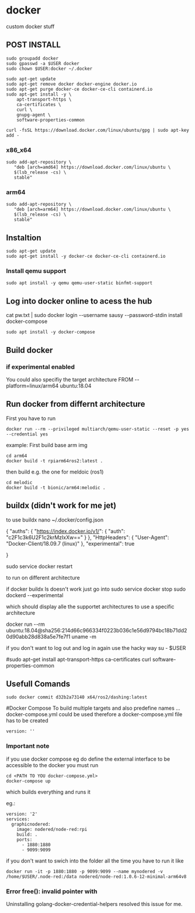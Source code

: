 # docker
custom docker stuff

## POST INSTALL
```
sudo groupadd docker
sudo gpasswd -a $USER docker
sudo chown $USER:docker ~/.docker

sudo apt-get update
sudo apt-get remove docker docker-engine docker.io
sudo apt-get purge docker-ce docker-ce-cli containerd.io
sudo apt-get install -y \
    apt-transport-https \
    ca-certificates \
    curl \
    gnupg-agent \
    software-properties-common

curl -fsSL https://download.docker.com/linux/ubuntu/gpg | sudo apt-key add -
```
### x86_x64
```
sudo add-apt-repository \
   "deb [arch=amd64] https://download.docker.com/linux/ubuntu \
   $(lsb_release -cs) \
   stable"
```

### arm64
```
sudo add-apt-repository \
   "deb [arch=arm64] https://download.docker.com/linux/ubuntu \
   $(lsb_release -cs) \
   stable"
```

## Instaltion
```
sudo apt-get update
sudo apt-get install -y docker-ce docker-ce-cli containerd.io
```

### Install qemu support
```
sudo apt install -y qemu qemu-user-static binfmt-support

```


## Log into docker online to acess the hub
cat pw.txt | sudo docker login --username sausy --password-stdin
install docker-compose
```
sudo apt install -y docker-compose
```

## Build docker

### if experimental enabled
You could also specifiy the target architecture
FROM --platform=linux/arm64 ubuntu:18.04


## Run docker from differnt architecture
First you have to run
```
docker run --rm --privileged multiarch/qemu-user-static --reset -p yes --credential yes
```

example:
First build base arm img
```
cd arm64
docker build -t rpiarm64ros2:latest .
```
then build e.g. the one for meldoic (ros1)
```
cd melodic
docker build -t bionic/arm64:melodic .
```


## buildx (didn't work for me jet)
to use buildx
nano ~/.docker/config.json

{
        "auths": {
                "https://index.docker.io/v1/": {
                        "auth": "c2F1c3k6U2F1c2krMzIxXw=="
                }
        },
        "HttpHeaders": {
                "User-Agent": "Docker-Client/18.09.7 (linux)"
        },
        "experimental": true

}



sudo service docker restart

to run on different architecture


if
docker buildx ls
doesn't work just go into
sudo service docker stop
sudo dockerd --experimental

which should display alle the supportet architectures
to use a specific architecture

docker run --rm ubuntu:18.04@sha256:214d66c966334f0223b036c1e56d9794bc18b71dd20d90abb28d838a5e7fe7f1 uname -m

if you don't want to log out and log in again use the hacky way
su - $USER

#sudo apt-get install apt-transport-https ca-certificates curl software-properties-common


## Usefull Comands
```
sudo docker commit d32b2a73140 x64/ros2/dashing:latest
```

#Docker Compose
To build multiple targets and also predefine names ... docker-compose.yml could be used therefore a docker-compose.yml file
has to be created

```
version: ''
```



### Important note
if you use docker compose eg do define the external interface to be accessible to the docker you must run
```
cd <PATH TO YOU docker-compose.yml>
docker-compose up
```
which builds everything and runs it

eg.:
```
version: '2'
services:
  graphicnodered:
    image: nodered/node-red:rpi
    build: .
    ports:
      - 1880:1880
      - 9099:9099
```
if you don't want to swich into the folder all the time you have to run it like
```
docker run -it -p 1880:1880 -p 9099:9099 --name mynodered -v /home/$USER/.node-red:/data nodered/node-red:1.0.6-12-minimal-arm64v8
```

### Error free(): invalid pointer with
Uninstalling golang-docker-credential-helpers resolved this issue for me.

